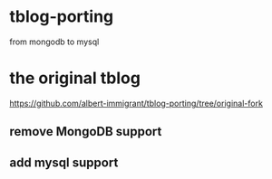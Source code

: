 # tblog-porting
from mongodb to mysql

# the original tblog 
   https://github.com/albert-immigrant/tblog-porting/tree/original-fork

## remove MongoDB support
## add mysql  support

